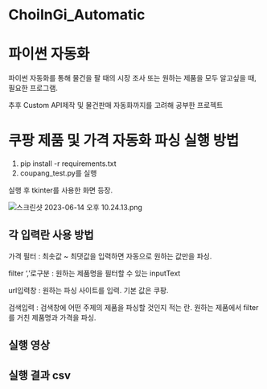 # ChoiInGi_Automatic

# 파이썬 자동화

파이썬 자동화를 통해 물건을 팔 때의 시장 조사 또는 원하는 제품을 모두 알고싶을 때, 필요한 프로그램.

추후 Custom API제작 및 물건판매 자동화까지를 고려해 공부한 프로젝트 

# 쿠팡 제품 및 가격 자동화 파싱 실행 방법

1. pip install -r requirements.txt
2. coupang_test.py를 실행

실행 후 tkinter를 사용한 화면 등장.

![스크린샷 2023-06-14 오후 10.24.13.png](https://s3-us-west-2.amazonaws.com/secure.notion-static.com/70e4fcdb-ab2a-44bc-8988-67d56f3dac29/%E1%84%89%E1%85%B3%E1%84%8F%E1%85%B3%E1%84%85%E1%85%B5%E1%86%AB%E1%84%89%E1%85%A3%E1%86%BA_2023-06-14_%E1%84%8B%E1%85%A9%E1%84%92%E1%85%AE_10.24.13.png)

## 각 입력란 사용 방법

가격 필터 : 최솟값 ~ 최댓값을 입력하면 자동으로 원하는 값만을  파싱.

filter ‘,’로구분 : 원하는 제품명을 필터할 수 있는 inputText

url입력창 : 원하는 파싱 사이트를 입력. 기본 값은 쿠팡.

검색입력 : 검색창에 어떤 주제의 제품을 파싱할 것인지 적는 란. 원하는 제품에서 filter를 거친 제품명과 가격을 파싱.

## 실행 영상

## 실행 결과 csv
